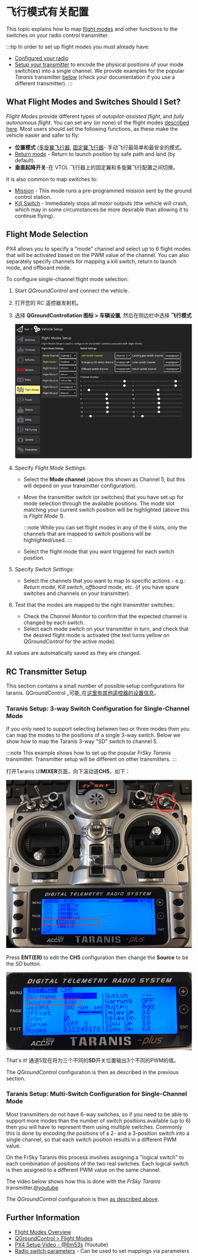 # 飞行模式有关配置

This topic explains how to map [flight modes](../getting_started/flight_modes.md) and other functions to the switches on your radio control transmitter.

:::tip
In order to set up flight modes you must already have:

- [Configured your radio](../config/radio.md)
- [Setup your transmitter](#rc-transmitter-setup) to encode the physical positions of your mode switch(es) into a single channel. We provide examples for the popular _Taranis_ transmitter [below](#taranis-setup-3-way-switch-configuration-for-single-channel-mode) (check your documentation if you use a different transmitter).
:::

## What Flight Modes and Switches Should I Set?

_Flight Modes_ provide different types of _autopilot-assisted flight_, and _fully autonomous flight_. You can set any (or none) of the flight modes [described here](../getting_started/flight_modes.md). Most users should set the following functions, as these make the vehicle easier and safer to fly:

- **位置模式** ([多旋翼飞行器](../getting_started/flight_modes.md#position-mode-mc), [固定翼飞行器](../getting_started/flight_modes.md#position-mode-fw)- 手动飞行最简单和最安全的模式。
- [Return mode](../flight_modes/return.md) - Return to launch position by safe path and land (by default).
- **垂直起降开关**-在 VTOL 飞行器上的固定翼和多旋翼飞行配置之间切换。

It is also common to map switches to:

- [Mission](../flight_modes/mission.md) - This mode runs a pre-programmed mission sent by the ground control station.
- <a id="kill_switch"></a> [Kill Switch](../config/safety.md#kill-switch) - Immediately stops all motor outputs (the vehicle will crash, which may in some circumstances be more desirable than allowing it to continue flying).

## Flight Mode Selection

PX4 allows you to specify a "mode" channel and select up to 6 flight modes that will be activated based on the PWM value of the channel. You can also separately specify channels for mapping a kill switch, return to launch mode, and offboard mode.

To configure single-channel flight mode selection:

1. Start _QGroundControl_ and connect the vehicle.
1. 打开您的 RC 遥控器发射机。
1. 选择 **QGroundControllation 图标 > 车辆设置**, 然后在侧边栏中选择 **飞行模式**

   ![飞行模式单通道控制](../../assets/qgc/setup/flight_modes/flight_modes_single_channel.jpg)

1. Specify _Flight Mode Settings_:

   - Select the **Mode channel** (above this shown as Channel 5, but this will depend on your transmitter configuration).
   - Move the transmitter switch (or switches) that you have set up for mode selection through the available positions. The mode slot matching your current switch position will be highlighted (above this is _Flight Mode 1_).

     :::note
While you can set flight modes in any of the 6 slots, only the channels that are mapped to switch positions will be highlighted/used.
:::

   - Select the flight mode that you want triggered for each switch position.

1. Specify _Switch Settings_:

   - Select the channels that you want to map to specific actions - e.g.: _Return_ mode, _Kill switch_, _offboard_ mode, etc. (if you have spare switches and channels on your transmitter).

1. Test that the modes are mapped to the right transmitter switches:
   - Check the _Channel Monitor_ to confirm that the expected channel is changed by each switch.
   - Select each mode switch on your transmitter in turn, and check that the desired flight mode is activated (the text turns yellow on _QGroundControl_ for the active mode).

All values are automatically saved as they are changed.

## RC Transmitter Setup

This section contains a small number of possible setup configurations for taranis. QGroundControl _可能_在[这里有其他遥控器的设置信息](https://docs.qgroundcontrol.com/master/en/SetupView/FlightModes.html#transmitter-setup)。

<a id="taranis_setup"></a>

### Taranis Setup: 3-way Switch Configuration for Single-Channel Mode

If you only need to support selecting between two or three modes then you can map the modes to the positions of a single 3-way switch. Below we show how to map the Taranis 3-way "SD" switch to channel 5.

:::note
This example shows how to set up the popular _FrSky Taranis_ transmitter. Transmitter setup will be different on other transmitters.
:::

打开Taranis UI**MIXER**页面，向下滚动道**CH5**，如下：

![Taranis - Map channel to switch](../../assets/qgc/setup/flight_modes/single_channel_mode_selection_1.png)

Press **ENT(ER)** to edit the **CH5** configuration then change the **Source** to be the _SD_ button.

![Taranis - Configure channel](../../assets/qgc/setup/flight_modes/single_channel_mode_selection_2.png)

That's it! 通道5现在将为三个不同的**SD**开关位置输出3个不同的PWM的值。

The _QGroundControl_ configuration is then as described in the previous section.

### Taranis Setup: Multi-Switch Configuration for Single-Channel Mode

Most transmitters do not have 6-way switches, so if you need to be able to support more modes than the number of switch positions available (up to 6) then you will have to represent them using multiple switches. Commonly this is done by encoding the positions of a 2- and a 3-position switch into a single channel, so that each switch position results in a different PWM value.

On the FrSky Taranis this process involves assigning a "logical switch" to each combination of positions of the two real switches. Each logical switch is then assigned to a different PWM value on the same channel.

The video below shows how this is done with the _FrSky Taranis_ transmitter.<!-- \[youtube\](https://youtu.be/scqO7vbH2jo) Video has gone private and is no longer available --><!-- @\[youtube\](https://youtu.be/BNzeVGD8IZI?t=427) - video showing how to set the QGC side - at about 7mins and 3 secs -->@[youtube](https://youtu.be/TFEjEQZqdVA)

The _QGroundControl_ configuration is then [as described above](#flight-mode-selection).

## Further Information

- [Flight Modes Overview](../flight_modes/README.md)
- [QGroundControl > Flight Modes](https://docs.qgroundcontrol.com/master/en/SetupView/FlightModes.html#px4-pro-flight-mode-setup)
- [PX4 Setup Video - @6m53s](https://youtu.be/91VGmdSlbo4?t=6m53s) (Youtube)
- [Radio switch parameters](../advanced_config/parameter_reference.md#radio-switches) - Can be used to set mappings via parameters
